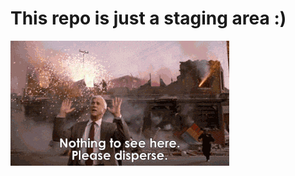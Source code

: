 # This repo is just a staging area :)
![nothing_to_see_here](https://raw.githubusercontent.com/portdirect/halcyon-vagrant-kubernetes/master/nothing.gif "Dead Repo")
